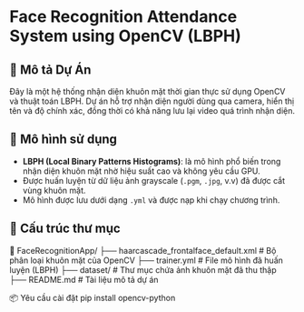 # Face Recognition Attendance System using OpenCV (LBPH)

## 📸 Mô tả Dự Án

Đây là một hệ thống nhận diện khuôn mặt thời gian thực sử dụng OpenCV và thuật toán LBPH. Dự án hỗ trợ nhận diện người dùng qua camera, hiển thị tên và độ chính xác, đồng thời có khả năng lưu lại video quá trình nhận diện.

## 🧠 Mô hình sử dụng

- **LBPH (Local Binary Patterns Histograms)**: là mô hình phổ biến trong nhận diện khuôn mặt nhờ hiệu suất cao và không yêu cầu GPU.
- Được huấn luyện từ dữ liệu ảnh grayscale (`.pgm`, `.jpg`, v.v) đã được cắt vùng khuôn mặt.
- Mô hình được lưu dưới dạng `.yml` và được nạp khi chạy chương trình.

## 📂 Cấu trúc thư mục

📁 FaceRecognitionApp/
├── haarcascade_frontalface_default.xml # Bộ phân loại khuôn mặt của OpenCV
├── trainer.yml # File mô hình đã huấn luyện (LBPH)
├── dataset/ # Thư mục chứa ảnh khuôn mặt đã thu thập
├── README.md # Tài liệu mô tả dự án

📦 Yêu cầu cài đặt
pip install opencv-python

